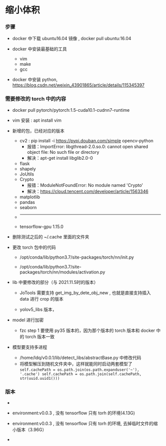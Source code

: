 # 缩小体积


### 步骤

* docker 中下载 ubuntu16.04 镜像 , docker pull ubuntu:16.04

* docker 中安装最基础的工具
    * vim
    * make
    * gcc

* docker 中安装 python, https://blog.csdn.net/weixin_43901865/article/details/115345397



### 需要修改的 torch 中的内容

* docker pull pytorch/pytorch:1.5-cuda10.1-cudnn7-runtime

* vim 安装 : apt install vim

* 新增的包，已经对应的版本

    * cv2 : pip install -i https://pypi.douban.com/simple opencv-python
        * 报错：ImportError: libgthread-2.0.so.0: cannot open shared object file: No such file or directory
        * 解决：apt-get install libglib2.0-0
    * flask
    * shapely
    * JoUtils 
    * Crypto
        * 报错：ModuleNotFoundError: No module named 'Crypto'
        * 解决：https://cloud.tencent.com/developer/article/1563346
    * matplotlib 
    * pandas 
    * seaborn
    * -------------------------------------------
    * tensorflow-gpu         1.15.0

* 删除测试之后的 ~/.cache 里面的文件夹

* 更改 torch 包中的代码

    * /opt/conda/lib/python3.7/site-packages/torch/nn/init.py 
    
    * /opt/conda/lib/python3.7/site-packages/torch/nn/modules/activation.py

* lib 中要修改的部分（与 2021.11.5时的版本）

    * JoTools 需要支持 get_img_by_dete_obj_new , 也就是直接支持插入 data 进行 crop 的版本
    
    * yolov5_libs 版本， 

* model 进行加密

    * fzc step 1 要使用 py35 版本的，因为那个版本的 torch 版本和 docker 中的 torch 版本一致
    
* 模型要支持多进程
    * /home/ldq/v0.0.1/lib/detect_libs/abstractBase.py 中修改代码
    * 将模型解压到随机文件夹中，这样就能同时启动两套模型了 
    `self.cachePath = os.path.join(os.path.expanduser('~'), '.cache')
    self.cachePath = os.path.join(self.cachePath, str(uuid.uuid1()))
    `
    
    

### 版本

* 

* environment:v0.0.3 , 没有 tensorflow 只有 torh 的环境(4.13G)

* environment:v0.0.3 , 没有 tensorflow 只有 torh 的环境, 去掉临时文件的缩小版本（3.96G）

* 


